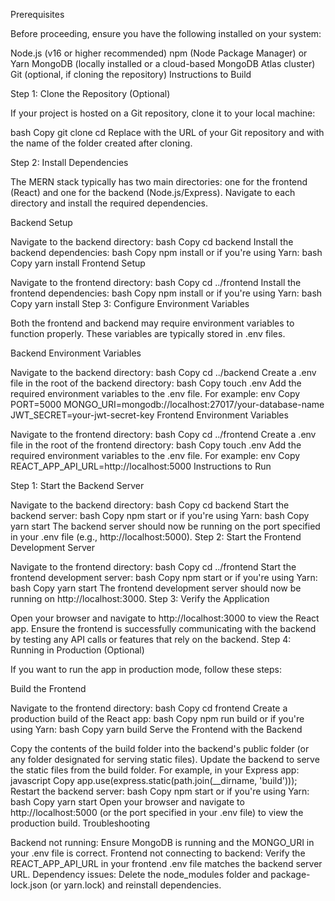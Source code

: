 Prerequisites

Before proceeding, ensure you have the following installed on your system:

Node.js (v16 or higher recommended)
npm (Node Package Manager) or Yarn
MongoDB (locally installed or a cloud-based MongoDB Atlas cluster)
Git (optional, if cloning the repository)
Instructions to Build

Step 1: Clone the Repository (Optional)

If your project is hosted on a Git repository, clone it to your local machine:

bash
Copy
git clone <repository-url>
cd <project-folder>
Replace <repository-url> with the URL of your Git repository and <project-folder> with the name of the folder created after cloning.

Step 2: Install Dependencies

The MERN stack typically has two main directories: one for the frontend (React) and one for the backend (Node.js/Express). Navigate to each directory and install the required dependencies.

Backend Setup

Navigate to the backend directory:
bash
Copy
cd backend
Install the backend dependencies:
bash
Copy
npm install
or if you're using Yarn:
bash
Copy
yarn install
Frontend Setup

Navigate to the frontend directory:
bash
Copy
cd ../frontend
Install the frontend dependencies:
bash
Copy
npm install
or if you're using Yarn:
bash
Copy
yarn install
Step 3: Configure Environment Variables

Both the frontend and backend may require environment variables to function properly. These variables are typically stored in .env files.

Backend Environment Variables

Navigate to the backend directory:
bash
Copy
cd ../backend
Create a .env file in the root of the backend directory:
bash
Copy
touch .env
Add the required environment variables to the .env file. For example:
env
Copy
PORT=5000
MONGO_URI=mongodb://localhost:27017/your-database-name
JWT_SECRET=your-jwt-secret-key
Frontend Environment Variables

Navigate to the frontend directory:
bash
Copy
cd ../frontend
Create a .env file in the root of the frontend directory:
bash
Copy
touch .env
Add the required environment variables to the .env file. For example:
env
Copy
REACT_APP_API_URL=http://localhost:5000
Instructions to Run

Step 1: Start the Backend Server

Navigate to the backend directory:
bash
Copy
cd backend
Start the backend server:
bash
Copy
npm start
or if you're using Yarn:
bash
Copy
yarn start
The backend server should now be running on the port specified in your .env file (e.g., http://localhost:5000).
Step 2: Start the Frontend Development Server

Navigate to the frontend directory:
bash
Copy
cd ../frontend
Start the frontend development server:
bash
Copy
npm start
or if you're using Yarn:
bash
Copy
yarn start
The frontend development server should now be running on http://localhost:3000.
Step 3: Verify the Application

Open your browser and navigate to http://localhost:3000 to view the React app.
Ensure the frontend is successfully communicating with the backend by testing any API calls or features that rely on the backend.
Step 4: Running in Production (Optional)

If you want to run the app in production mode, follow these steps:

Build the Frontend

Navigate to the frontend directory:
bash
Copy
cd frontend
Create a production build of the React app:
bash
Copy
npm run build
or if you're using Yarn:
bash
Copy
yarn build
Serve the Frontend with the Backend

Copy the contents of the build folder into the backend's public folder (or any folder designated for serving static files).
Update the backend to serve the static files from the build folder. For example, in your Express app:
javascript
Copy
app.use(express.static(path.join(__dirname, 'build')));
Restart the backend server:
bash
Copy
npm start
or if you're using Yarn:
bash
Copy
yarn start
Open your browser and navigate to http://localhost:5000 (or the port specified in your .env file) to view the production build.
Troubleshooting

Backend not running: Ensure MongoDB is running and the MONGO_URI in your .env file is correct.
Frontend not connecting to backend: Verify the REACT_APP_API_URL in your frontend .env file matches the backend server URL.
Dependency issues: Delete the node_modules folder and package-lock.json (or yarn.lock) and reinstall dependencies.